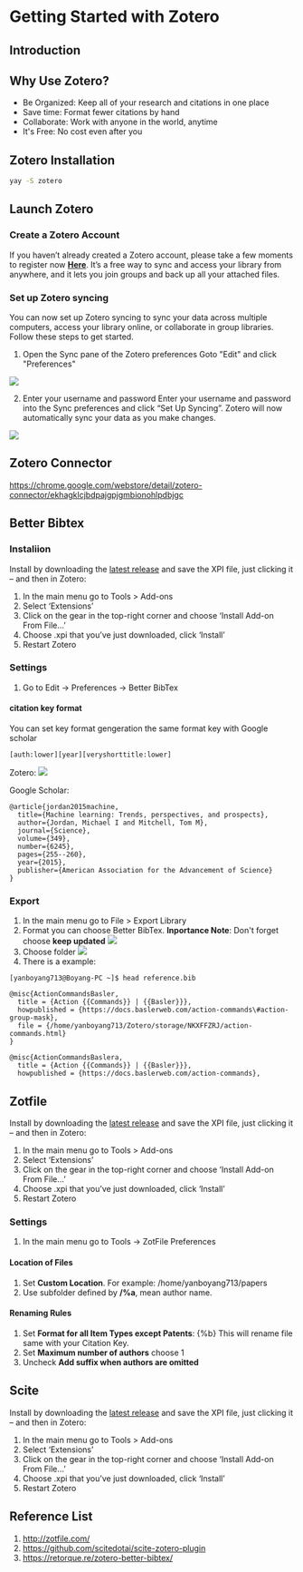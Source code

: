 # Getting Started with Zotero

## Introduction

## Why Use Zotero?
+ Be Organized: Keep all of your research and citations in one place
+ Save time: Format fewer citations by hand
+ Collaborate: Work with anyone in the world, anytime 
+ It's Free: No cost even after you

## Zotero Installation

```bash
yay -S zotero
```

## Launch Zotero

### Create a Zotero Account
If you haven’t already created a Zotero account, please take a few moments to register now [**Here**](https://www.zotero.org/user/register). It’s a free way to sync and access your library from anywhere, and it lets you join groups and back up all your attached files.

### Set up Zotero syncing
You can now set up Zotero syncing to sync your data across multiple computers, access your library online, or collaborate in group libraries. Follow these steps to get started.

1. Open the Sync pane of the Zotero preferences
Goto "Edit" and click "Preferences"

![](https://res.cloudinary.com/dkvj6mo4c/image/upload/v1618958146/zotero/Wed_Apr_21_08_33_25_AM_AEST_2021_yoifbp.png)

2. Enter your username and password
Enter your username and password into the Sync preferences and click “Set Up Syncing”. Zotero will now automatically sync your data as you make changes.

![](https://res.cloudinary.com/dkvj6mo4c/image/upload/v1618958273/zotero/Wed_Apr_21_08_37_31_AM_AEST_2021_on28w2.png)

## Zotero Connector
https://chrome.google.com/webstore/detail/zotero-connector/ekhagklcjbdpajgpjgmbionohlpdbjgc

## Better Bibtex

### Instaliion
Install by downloading the [latest release](https://github.com/retorquere/zotero-better-bibtex/releases/tag/v5.4.29) and save the XPI file, just clicking it – and then in Zotero:

1. In the main menu go to Tools > Add-ons
2. Select ‘Extensions’
3. Click on the gear in the top-right corner and choose ‘Install Add-on From File…’
4. Choose .xpi that you’ve just downloaded, click ‘Install’
5. Restart Zotero

### Settings
1. Go to Edit -> Preferences -> Better BibTex

#### citation key format
You can set key format gengeration the same format key with Google scholar
```file
[auth:lower][year][veryshorttitle:lower]
```

Zotero:
![](https://res.cloudinary.com/dkvj6mo4c/image/upload/v1631529034/zotero/citationKey_000_gnoo2l.png)

Google Scholar:
```file
@article{jordan2015machine,
  title={Machine learning: Trends, perspectives, and prospects},
  author={Jordan, Michael I and Mitchell, Tom M},
  journal={Science},
  volume={349},
  number={6245},
  pages={255--260},
  year={2015},
  publisher={American Association for the Advancement of Science}
}
```

### Export
1. In the main menu go to File > Export Library
2. Format you can choose Better BibTex.
**Inportance Note**: Don't forget choose **keep updated**
![](https://res.cloudinary.com/dkvj6mo4c/image/upload/v1631527429/zotero/export_ilg1il.png)
3. Choose folder
![](https://res.cloudinary.com/dkvj6mo4c/image/upload/v1631527595/zotero/exportFile_rtlngo.png)
4.  There is a example:
```console
[yanboyang713@Boyang-PC ~]$ head reference.bib 

@misc{ActionCommandsBasler,
  title = {Action {{Commands}} | {{Basler}}},
  howpublished = {https://docs.baslerweb.com/action-commands\#action-group-mask},
  file = {/home/yanboyang713/Zotero/storage/NKXFFZRJ/action-commands.html}
}

@misc{ActionCommandsBaslera,
  title = {Action {{Commands}} | {{Basler}}},
  howpublished = {https://docs.baslerweb.com/action-commands},
```

## Zotfile
Install by downloading the [latest release](https://github.com/jlegewie/zotfile/releases/)  and save the XPI file, just clicking it – and then in Zotero:

1. In the main menu go to Tools > Add-ons
2. Select ‘Extensions’
3. Click on the gear in the top-right corner and choose ‘Install Add-on From File…’
4. Choose .xpi that you’ve just downloaded, click ‘Install’
5. Restart Zotero

### Settings
1. In the main menu go to Tools -> ZotFile Preferences

#### Location of Files
1. Set **Custom Location**. For example: /home/yanboyang713/papers
2. Use subfolder defined by **/%a**, mean author name.

#### Renaming Rules
1. Set **Format for all Item Types except Patents**: {%b}
This will rename file same with your Citation Key.
2. Set **Maximum number of authors** choose 1
3. Uncheck **Add suffix when authors are omitted**

## Scite


Install by downloading the [latest release](https://github.com/scitedotai/scite-zotero-plugin/releases)  and save the XPI file, just clicking it – and then in Zotero:

1. In the main menu go to Tools > Add-ons
2. Select ‘Extensions’
3. Click on the gear in the top-right corner and choose ‘Install Add-on From File…’
4. Choose .xpi that you’ve just downloaded, click ‘Install’
5. Restart Zotero

## Reference List
1. http://zotfile.com/
2. https://github.com/scitedotai/scite-zotero-plugin
3. https://retorque.re/zotero-better-bibtex/









